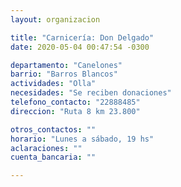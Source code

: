 ```yaml
---
layout: organizacion

title: "Carnicería: Don Delgado"
date: 2020-05-04 00:47:54 -0300

departamento: "Canelones"
barrio: "Barros Blancos"
actividades: "Olla"
necesidades: "Se reciben donaciones"
telefono_contacto: "22888485"
direccion: "Ruta 8 km 23.800"

otros_contactos: ""
horario: "Lunes a sábado, 19 hs"
aclaraciones: ""
cuenta_bancaria: ""

---
```

